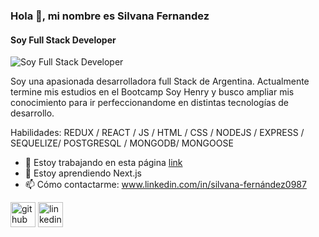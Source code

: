 ### Hola 👋, mi nombre es Silvana Fernandez
#### Soy Full Stack Developer
![Soy Full Stack Developer](https://i.pinimg.com/originals/6d/cb/87/6dcb87b5720b1f60433537ad399fd72b.png)

Soy una apasionada desarrolladora full Stack de Argentina. 
Actualmente termine mis estudios en el Bootcamp Soy Henry y busco ampliar mis conocimiento para ir perfeccionandome en distintas tecnologías de desarrollo.



Habilidades: REDUX / REACT / JS / HTML / CSS / NODEJS / EXPRESS / SEQUELIZE/ POSTGRESQL / MONGODB/ MONGOOSE

- 🔭 Estoy trabajando en esta página [link](http://marketzone.vercel.app) 
- 🌱 Estoy aprendiendo Next.js 
- 📫 Cómo contactarme: www.linkedin.com/in/silvana-fernández0987 


[<img src='https://cdn.jsdelivr.net/npm/simple-icons@3.0.1/icons/github.svg' alt='github' height='40'>](https://github.com/https://github.com/spfernandez)  [<img src='https://cdn.jsdelivr.net/npm/simple-icons@3.0.1/icons/linkedin.svg' alt='linkedin' height='40'>](https://www.linkedin.com/in/www.linkedin.com/in/silvana-fernández0987/)  

